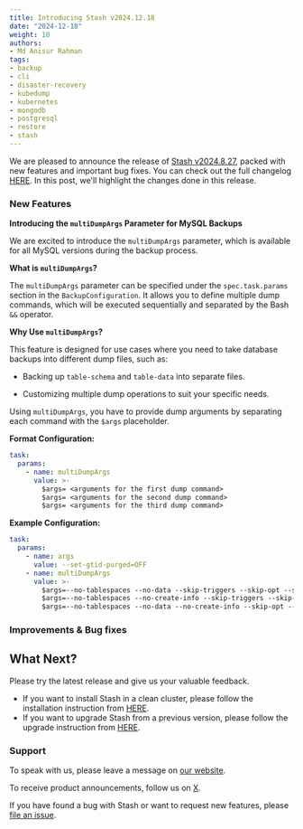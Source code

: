 ```yaml
---
title: Introducing Stash v2024.12.18
date: "2024-12-18"
weight: 10
authors:
- Md Anisur Rahman
tags:
- backup
- cli
- disaster-recovery
- kubedump
- kubernetes
- mongodb
- postgresql
- restore
- stash
---
```


We are pleased to announce the release of [Stash v2024.8.27](https://stash.run/docs/v2024.8.27/setup/), packed with new features and important bug fixes. You can check out the full changelog [HERE](https://github.com/stashed/CHANGELOG/blob/master/releases/v2024.4.8/README.md). In this post, we'll highlight the changes done in this release.

### New Features

**Introducing the `multiDumpArgs` Parameter for MySQL Backups**

We are excited to introduce the `multiDumpArgs` parameter, which is available for all MySQL versions during the backup process.

**What is `multiDumpArgs`?**

The `multiDumpArgs` parameter can be specified under the `spec.task.params` section in the `BackupConfiguration`. It allows you to define multiple dump commands, which will be executed sequentially and separated by the Bash `&&` operator.

**Why Use `multiDumpArgs`?**

This feature is designed for use cases where you need to take database backups into different dump files, such as:

- Backing up `table-schema` and `table-data` into separate files.

- Customizing multiple dump operations to suit your specific needs.

Using `multiDumpArgs`, you have to provide dump arguments by separating each command with the `$args` placeholder.

**Format Configuration:**

```YAML
task:
  params:
    - name: multiDumpArgs
      value: >-
        $args= <arguments for the first dump command>  
        $args= <arguments for the second dump command>  
        $args= <arguments for the third dump command>  

```

**Example Configuration:**

```YAML
task:
  params:
    - name: args
      value: --set-gtid-purged=OFF
    - name: multiDumpArgs
      value: >-
        $args=--no-tablespaces --no-data --skip-triggers --skip-opt --single-transaction --create-options --disable-keys --extended-insert --set-charset --quick --databases playground  
        $args=--no-tablespaces --no-create-info --skip-triggers --skip-opt --single-transaction --create-options --disable-keys --extended-insert --set-charset --quick --ignore-table=playground.equipment --databases playground  
        $args=--no-tablespaces --no-data --no-create-info --skip-opt --single-transaction --create-options --disable-keys --extended-insert --set-charset --quick --databases playground
```

### Improvements & Bug fixes


## What Next?

Please try the latest release and give us your valuable feedback.

- If you want to install Stash in a clean cluster, please follow the installation instruction from [HERE](https://stash.run/docs/latest/setup/).
- If you want to upgrade Stash from a previous version, please follow the upgrade instruction from [HERE](https://stash.run/docs/latest/setup/upgrade/).


### Support

To speak with us, please leave a message on [our website](https://appscode.com/contact/).

To receive product announcements, follow us on [X](https://twitter.com/KubeStash).

If you have found a bug with Stash or want to request new features, please [file an issue](https://github.com/stashed/project/issues/new).

